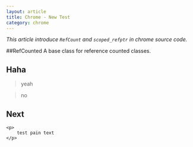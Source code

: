 ```yaml
---
layout: article
title: Chrome - New Test
category: chrome
---
```

*This article introduce `RefCount` and `scoped_refptr` in chrome source code.*

##RefCounted
A base class for reference counted classes.

## Haha
  > yeah

  > no


## Next
    <p>
        test pain text
    </p>





